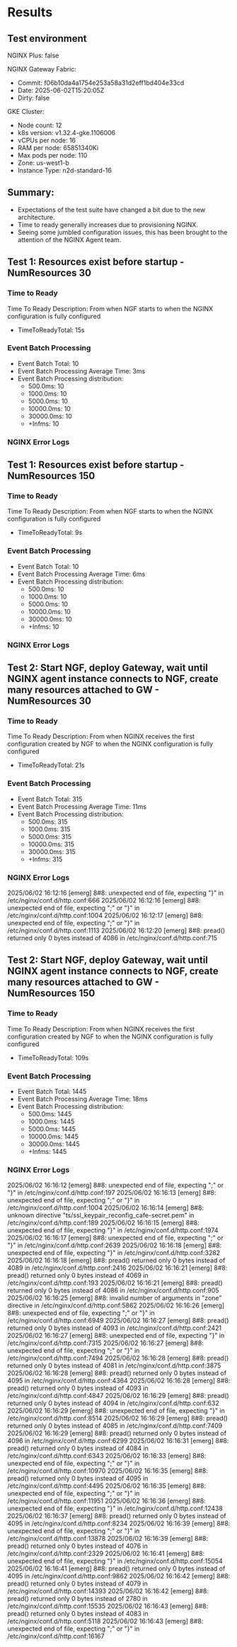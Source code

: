 # Results

## Test environment

NGINX Plus: false

NGINX Gateway Fabric:

- Commit: f06b10da4a1754e253a58a31d2eff1bd404e33cd
- Date: 2025-06-02T15:20:05Z
- Dirty: false

GKE Cluster:

- Node count: 12
- k8s version: v1.32.4-gke.1106006
- vCPUs per node: 16
- RAM per node: 65851340Ki
- Max pods per node: 110
- Zone: us-west1-b
- Instance Type: n2d-standard-16

## Summary:

- Expectations of the test suite have changed a bit due to the new architecture.
- Time to ready generally increases due to provisioning NGINX.
- Seeing some jumbled configuration issues, this has been brought to the attention of the NGINX Agent team.

## Test 1: Resources exist before startup - NumResources 30

### Time to Ready

Time To Ready Description: From when NGF starts to when the NGINX configuration is fully configured
- TimeToReadyTotal: 15s

### Event Batch Processing

- Event Batch Total: 10
- Event Batch Processing Average Time: 3ms
- Event Batch Processing distribution:
	- 500.0ms: 10
	- 1000.0ms: 10
	- 5000.0ms: 10
	- 10000.0ms: 10
	- 30000.0ms: 10
	- +Infms: 10

### NGINX Error Logs

## Test 1: Resources exist before startup - NumResources 150

### Time to Ready

Time To Ready Description: From when NGF starts to when the NGINX configuration is fully configured
- TimeToReadyTotal: 9s

### Event Batch Processing

- Event Batch Total: 10
- Event Batch Processing Average Time: 6ms
- Event Batch Processing distribution:
	- 500.0ms: 10
	- 1000.0ms: 10
	- 5000.0ms: 10
	- 10000.0ms: 10
	- 30000.0ms: 10
	- +Infms: 10

### NGINX Error Logs

## Test 2: Start NGF, deploy Gateway, wait until NGINX agent instance connects to NGF, create many resources attached to GW - NumResources 30

### Time to Ready

Time To Ready Description: From when NGINX receives the first configuration created by NGF to when the NGINX configuration is fully configured
- TimeToReadyTotal: 21s

### Event Batch Processing

- Event Batch Total: 315
- Event Batch Processing Average Time: 11ms
- Event Batch Processing distribution:
	- 500.0ms: 315
	- 1000.0ms: 315
	- 5000.0ms: 315
	- 10000.0ms: 315
	- 30000.0ms: 315
	- +Infms: 315

### NGINX Error Logs
2025/06/02 16:12:16 [emerg] 8#8: unexpected end of file, expecting "}" in /etc/nginx/conf.d/http.conf:666
2025/06/02 16:12:16 [emerg] 8#8: unexpected end of file, expecting ";" or "}" in /etc/nginx/conf.d/http.conf:1004
2025/06/02 16:12:17 [emerg] 8#8: unexpected end of file, expecting ";" or "}" in /etc/nginx/conf.d/http.conf:1113
2025/06/02 16:12:20 [emerg] 8#8: pread() returned only 0 bytes instead of 4086 in /etc/nginx/conf.d/http.conf:715

## Test 2: Start NGF, deploy Gateway, wait until NGINX agent instance connects to NGF, create many resources attached to GW - NumResources 150

### Time to Ready

Time To Ready Description: From when NGINX receives the first configuration created by NGF to when the NGINX configuration is fully configured
- TimeToReadyTotal: 109s

### Event Batch Processing

- Event Batch Total: 1445
- Event Batch Processing Average Time: 18ms
- Event Batch Processing distribution:
	- 500.0ms: 1445
	- 1000.0ms: 1445
	- 5000.0ms: 1445
	- 10000.0ms: 1445
	- 30000.0ms: 1445
	- +Infms: 1445

### NGINX Error Logs
2025/06/02 16:16:12 [emerg] 8#8: unexpected end of file, expecting ";" or "}" in /etc/nginx/conf.d/http.conf:197
2025/06/02 16:16:13 [emerg] 8#8: unexpected end of file, expecting ";" or "}" in /etc/nginx/conf.d/http.conf:1004
2025/06/02 16:16:14 [emerg] 8#8: unknown directive "ts/ssl_keypair_reconfig_cafe-secret.pem" in /etc/nginx/conf.d/http.conf:189
2025/06/02 16:16:15 [emerg] 8#8: unexpected end of file, expecting "}" in /etc/nginx/conf.d/http.conf:1974
2025/06/02 16:16:17 [emerg] 8#8: unexpected end of file, expecting ";" or "}" in /etc/nginx/conf.d/http.conf:2639
2025/06/02 16:16:18 [emerg] 8#8: unexpected end of file, expecting "}" in /etc/nginx/conf.d/http.conf:3282
2025/06/02 16:16:18 [emerg] 8#8: pread() returned only 0 bytes instead of 4089 in /etc/nginx/conf.d/http.conf:2416
2025/06/02 16:16:21 [emerg] 8#8: pread() returned only 0 bytes instead of 4069 in /etc/nginx/conf.d/http.conf:193
2025/06/02 16:16:21 [emerg] 8#8: pread() returned only 0 bytes instead of 4086 in /etc/nginx/conf.d/http.conf:905
2025/06/02 16:16:25 [emerg] 8#8: invalid number of arguments in "zone" directive in /etc/nginx/conf.d/http.conf:5862
2025/06/02 16:16:26 [emerg] 8#8: unexpected end of file, expecting ";" or "}" in /etc/nginx/conf.d/http.conf:6949
2025/06/02 16:16:27 [emerg] 8#8: pread() returned only 0 bytes instead of 4093 in /etc/nginx/conf.d/http.conf:2421
2025/06/02 16:16:27 [emerg] 8#8: unexpected end of file, expecting "}" in /etc/nginx/conf.d/http.conf:7315
2025/06/02 16:16:27 [emerg] 8#8: unexpected end of file, expecting ";" or "}" in /etc/nginx/conf.d/http.conf:7494
2025/06/02 16:16:28 [emerg] 8#8: pread() returned only 0 bytes instead of 4081 in /etc/nginx/conf.d/http.conf:3875
2025/06/02 16:16:28 [emerg] 8#8: pread() returned only 0 bytes instead of 4095 in /etc/nginx/conf.d/http.conf:4364
2025/06/02 16:16:28 [emerg] 8#8: pread() returned only 0 bytes instead of 4093 in /etc/nginx/conf.d/http.conf:4847
2025/06/02 16:16:29 [emerg] 8#8: pread() returned only 0 bytes instead of 4094 in /etc/nginx/conf.d/http.conf:632
2025/06/02 16:16:29 [emerg] 8#8: unexpected end of file, expecting "}" in /etc/nginx/conf.d/http.conf:8514
2025/06/02 16:16:29 [emerg] 8#8: pread() returned only 0 bytes instead of 4085 in /etc/nginx/conf.d/http.conf:7409
2025/06/02 16:16:29 [emerg] 8#8: pread() returned only 0 bytes instead of 4096 in /etc/nginx/conf.d/http.conf:6299
2025/06/02 16:16:31 [emerg] 8#8: pread() returned only 0 bytes instead of 4084 in /etc/nginx/conf.d/http.conf:6343
2025/06/02 16:16:33 [emerg] 8#8: unexpected end of file, expecting ";" or "}" in /etc/nginx/conf.d/http.conf:10970
2025/06/02 16:16:35 [emerg] 8#8: pread() returned only 0 bytes instead of 4095 in /etc/nginx/conf.d/http.conf:4495
2025/06/02 16:16:35 [emerg] 8#8: unexpected end of file, expecting ";" or "}" in /etc/nginx/conf.d/http.conf:11951
2025/06/02 16:16:36 [emerg] 8#8: unexpected end of file, expecting "}" in /etc/nginx/conf.d/http.conf:12438
2025/06/02 16:16:37 [emerg] 8#8: pread() returned only 0 bytes instead of 4095 in /etc/nginx/conf.d/http.conf:8234
2025/06/02 16:16:39 [emerg] 8#8: unexpected end of file, expecting ";" or "}" in /etc/nginx/conf.d/http.conf:13878
2025/06/02 16:16:39 [emerg] 8#8: pread() returned only 0 bytes instead of 4076 in /etc/nginx/conf.d/http.conf:2329
2025/06/02 16:16:41 [emerg] 8#8: unexpected end of file, expecting "}" in /etc/nginx/conf.d/http.conf:15054
2025/06/02 16:16:41 [emerg] 8#8: pread() returned only 0 bytes instead of 4095 in /etc/nginx/conf.d/http.conf:9862
2025/06/02 16:16:42 [emerg] 8#8: pread() returned only 0 bytes instead of 4079 in /etc/nginx/conf.d/http.conf:14393
2025/06/02 16:16:42 [emerg] 8#8: pread() returned only 0 bytes instead of 2780 in /etc/nginx/conf.d/http.conf:15535
2025/06/02 16:16:43 [emerg] 8#8: pread() returned only 0 bytes instead of 4083 in /etc/nginx/conf.d/http.conf:5118
2025/06/02 16:16:43 [emerg] 8#8: unexpected end of file, expecting ";" or "}" in /etc/nginx/conf.d/http.conf:16167
